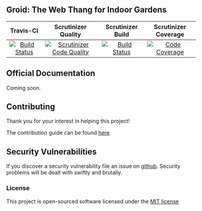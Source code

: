## Groid: The Web Thang for Indoor Gardens
| Travis-CI | Scrutinizer Quality | Scrutinizer Build | Scrutinizer Coverage |
|:---------:|:-------------------:|:-----------------:|:--------------------:|
| [![Build Status](https://travis-ci.org/defenestrator/groid-io.svg?branch=master)](https://travis-ci.org/defenestrator/groid-io) | [![Scrutinizer Code Quality](https://scrutinizer-ci.com/g/defenestrator/groid-io/badges/quality-score.png?b=master)](https://scrutinizer-ci.com/g/defenestrator/groid-io/?branch=master) | [![Build Status](https://scrutinizer-ci.com/g/defenestrator/groid-io/badges/build.png?b=master)](https://scrutinizer-ci.com/g/defenestrator/groid-io/build-status/master) | [![Code Coverage](https://scrutinizer-ci.com/g/defenestrator/groid-io/badges/coverage.png?b=master)](https://scrutinizer-ci.com/g/defenestrator/groid-io/?branch=master) |


## Official Documentation
Coming soon.

## Contributing

Thank you for your interest in helping this project! 

The contribution guide can be found [here](contributing.md).

## Security Vulnerabilities

If you discover a security vulnerability file an issue on [github](https://github.com/defenestrator/groid/issues).
Security problems will be dealt with swiftly and brutally.

### License

This project is open-sourced software licensed under the [MIT license](http://opensource.org/licenses/MIT)
